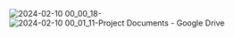 ![2024-02-10 00_00_18-](https://github.com/chandru979/KB-Learning-Portal-using-Python-Tkinter-Desktop-Apps-/assets/79323743/85475e72-708c-4779-8091-b55cba2597bd)
![2024-02-10 00_01_11-Project Documents - Google Drive](https://github.com/chandru979/KB-Learning-Portal-using-Python-Tkinter-Desktop-Apps-/assets/79323743/6a031631-2713-4a2d-a3bc-b3aa67b17493)
